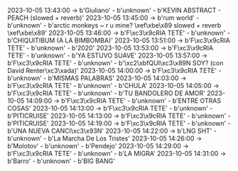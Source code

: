 2023-10-05 13:43:00 -> b'Giuliano' - b'unknown' - b'KEVIN ABSTRACT - PEACH (slowed + reverb)'
2023-10-05 13:45:00 -> b'rum world' - b'unknown' - b'arctic monkeys ~ r u mine? \xef\xbe\x89 slowed + reverb \xef\xbe\x89'
2023-10-05 13:46:00 -> b'F\xc3\x9cRIA TETE' - b'unknown' - b'CHIQUITIBUM (A LA BIMBOMBA)'
2023-10-05 13:51:00 -> b'F\xc3\x9cRIA TETE' - b'unknown' - b'2020'
2023-10-05 13:53:00 -> b'F\xc3\x9cRIA TETE' - b'unknown' - b'YA ESTUVO SUAVE'
2023-10-05 13:57:00 -> b'F\xc3\x9cRIA TETE' - b'unknown' - b'\xc2\xbfQUI\xc3\x89N SOY? (con David Renter\xc3\xada)'
2023-10-05 14:00:00 -> b'F\xc3\x9cRIA TETE' - b'unknown' - b'MISMAS PALABRAS'
2023-10-05 14:03:00 -> b'F\xc3\x9cRIA TETE' - b'unknown' - b'CHULA'
2023-10-05 14:05:00 -> b'F\xc3\x9cRIA TETE' - b'unknown' - b'TU BANDOLERO DE AMOR'
2023-10-05 14:09:00 -> b'F\xc3\x9cRIA TETE' - b'unknown' - b'ENTRE OTRAS COSAS'
2023-10-05 14:13:00 -> b'F\xc3\x9cRIA TETE' - b'unknown' - b'PITICRUISE'
2023-10-05 14:13:00 -> b'F\xc3\x9cRIA TETE' - b'unknown' - b'PITICRUISE'
2023-10-05 14:19:00 -> b'F\xc3\x9cRIA TETE' - b'unknown' - b'UNA NUEVA CANCI\xc3\x93N'
2023-10-05 14:22:00 -> b'LNG SHT' - b'unknown' - b'La Marcha De Los Tristes'
2023-10-05 14:26:00 -> b'Molotov' - b'unknown' - b'Pendejo'
2023-10-05 14:29:00 -> b'F\xc3\x9cRIA TETE' - b'unknown' - b'LA MIGRA'
2023-10-05 14:31:00 -> b'Barro' - b'unknown' - b'BIG BANG'
